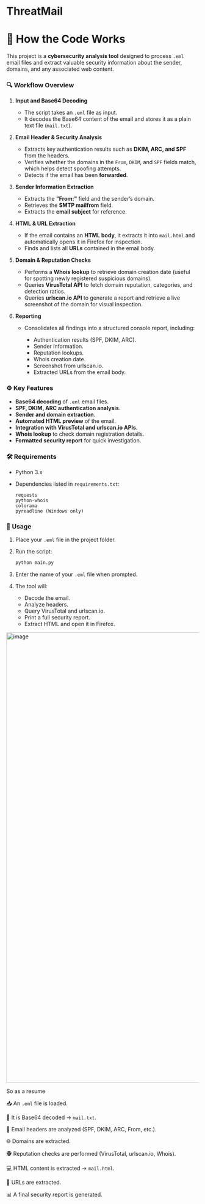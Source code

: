# ThreatMail

# 📌 How the Code Works

This project is a **cybersecurity analysis tool** designed to process `.eml` email files and extract valuable security information about the sender, domains, and any associated web content.

### 🔍 Workflow Overview

1. **Input and Base64 Decoding**

   * The script takes an `.eml` file as input.
   * It decodes the Base64 content of the email and stores it as a plain text file (`mail.txt`).

2. **Email Header & Security Analysis**

   * Extracts key authentication results such as **DKIM, ARC, and SPF** from the headers.
   * Verifies whether the domains in the `From`, `DKIM`, and `SPF` fields match, which helps detect spoofing attempts.
   * Detects if the email has been **forwarded**.

3. **Sender Information Extraction**

   * Extracts the **"From:"** field and the sender’s domain.
   * Retrieves the **SMTP mailfrom** field.
   * Extracts the **email subject** for reference.

4. **HTML & URL Extraction**

   * If the email contains an **HTML body**, it extracts it into `mail.html` and automatically opens it in Firefox for inspection.
   * Finds and lists all **URLs** contained in the email body.

5. **Domain & Reputation Checks**

   * Performs a **Whois lookup** to retrieve domain creation date (useful for spotting newly registered suspicious domains).
   * Queries **VirusTotal API** to fetch domain reputation, categories, and detection ratios.
   * Queries **urlscan.io API** to generate a report and retrieve a live screenshot of the domain for visual inspection.

6. **Reporting**

   * Consolidates all findings into a structured console report, including:

     * Authentication results (SPF, DKIM, ARC).
     * Sender information.
     * Reputation lookups.
     * Whois creation date.
     * Screenshot from urlscan.io.
     * Extracted URLs from the email body.

### ⚙️ Key Features

* **Base64 decoding** of `.eml` email files.
* **SPF, DKIM, ARC authentication analysis**.
* **Sender and domain extraction**.
* **Automated HTML preview** of the email.
* **Integration with VirusTotal and urlscan.io APIs**.
* **Whois lookup** to check domain registration details.
* **Formatted security report** for quick investigation.

### 🛠️ Requirements

* Python 3.x
* Dependencies listed in `requirements.txt`:

  ```
  requests
  python-whois
  colorama
  pyreadline (Windows only)
  ```

### 🚀 Usage

1. Place your `.eml` file in the project folder.
2. Run the script:

   ```bash
   python main.py
   ```
3. Enter the name of your `.eml` file when prompted.
4. The tool will:

   * Decode the email.
   * Analyze headers.
   * Query VirusTotal and urlscan.io.
   * Print a full security report.
   * Extract HTML and open it in Firefox.

<img width="1933" height="1180" alt="image" src="https://github.com/user-attachments/assets/3e520e08-6fbc-4e2c-93ff-e6f6e4012d97" />

So as a resume


📥 An `.eml` file is loaded.

🔑 It is Base64 decoded → `mail.txt`.

📧 Email headers are analyzed (SPF, DKIM, ARC, From, etc.).

🌐 Domains are extracted.

🕵️ Reputation checks are performed (VirusTotal, urlscan.io, Whois).

💻 HTML content is extracted → `mail.html`.

🔗 URLs are extracted.

📊 A final security report is generated.


